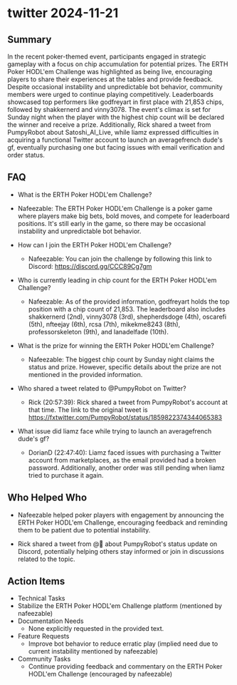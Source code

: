 # twitter 2024-11-21

## Summary
 In the recent poker-themed event, participants engaged in strategic gameplay with a focus on chip accumulation for potential prizes. The ERTH Poker HODL'em Challenge was highlighted as being live, encouraging players to share their experiences at the tables and provide feedback. Despite occasional instability and unpredictable bot behavior, community members were urged to continue playing competitively. Leaderboards showcased top performers like godfreyart in first place with 21,853 chips, followed by shakkernerd and vinny3078. The event's climax is set for Sunday night when the player with the highest chip count will be declared the winner and receive a prize. Additionally, Rick shared a tweet from PumpyRobot about Satoshi_AI_Live, while liamz expressed difficulties in acquiring a functional Twitter account to launch an averagefrench dude's gf, eventually purchasing one but facing issues with email verification and order status.

## FAQ
 - What is the ERTH Poker HODL'em Challenge?
  - Nafeezable: The ERTH Poker HODL'em Challenge is a poker game where players make big bets, bold moves, and compete for leaderboard positions. It's still early in the game, so there may be occasional instability and unpredictable bot behavior.

- How can I join the ERTH Poker HODL'em Challenge?
  - Nafeezable: You can join the challenge by following this link to Discord: https://discord.gg/CCC89Cg7gm

- Who is currently leading in chip count for the ERTH Poker HODL'em Challenge?
  - Nafeezable: As of the provided information, godfreyart holds the top position with a chip count of 21,853. The leaderboard also includes shakkernerd (2nd), vinny3078 (3rd), shepherdsdoge (4th), oscarefi (5th), nfteejay (6th), rcsa (7th), mikekme8243 (8th), professorskeleton (9th), and lanadelfade (10th).

- What is the prize for winning the ERTH Poker HODL'em Challenge?
  - Nafeezable: The biggest chip count by Sunday night claims the status and prize. However, specific details about the prize are not mentioned in the provided information.

- Who shared a tweet related to @PumpyRobot on Twitter?
  - Rick (20:57:39): Rick shared a tweet from PumpyRobot's account at that time. The link to the original tweet is https://fxtwitter.com/PumpyRobot/status/1859822374344065383

- What issue did liamz face while trying to launch an averagefrench dude's gf?
  - DorianD (22:47:40): Liamz faced issues with purchasing a Twitter account from marketplaces, as the email provided had a broken password. Additionally, another order was still pending when liamz tried to purchase it again.

## Who Helped Who
 - Nafeezable helped poker players with engagement by announcing the ERTH Poker HODL'em Challenge, encouraging feedback and reminding them to be patient due to potential instability.

- Rick shared a tweet from @🧲 about PumpyRobot's status update on Discord, potentially helping others stay informed or join in discussions related to the topic.

## Action Items
 - Technical Tasks
  - Stabilize the ERTH Poker HODL'em Challenge platform (mentioned by nafeezable)
- Documentation Needs
  - None explicitly requested in the provided text.
- Feature Requests
  - Improve bot behavior to reduce erratic play (implied need due to current instability mentioned by nafeezable)
- Community Tasks
  - Continue providing feedback and commentary on the ERTH Poker HODL'em Challenge (encouraged by nafeezable)


